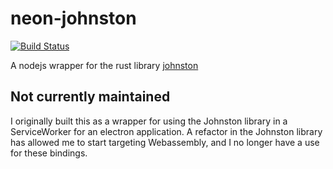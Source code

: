 # neon-johnston

[![Build Status](https://travis-ci.org/jcpst/neon-johnston.svg?branch=master)](https://travis-ci.org/jcpst/neon-johnston)

A nodejs wrapper for the rust library [johnston](https://github.com/jcpst/johnston)

## Not currently maintained

I originally built this as a wrapper for using the Johnston library in a ServiceWorker for an electron application. A refactor in the Johnston library has allowed me to start targeting Webassembly, and I no longer have a use for these bindings.
